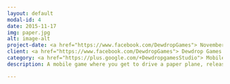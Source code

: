 ```yaml
---
layout: default
modal-id: 4
date: 2015-11-17
img: paper.jpg
alt: image-alt
project-date: <a href="https://www.facebook.com/DewdropGames"> November 2015 </a>
client: <a href="https://www.facebook.com/DewdropGames"> Dewdrop Games </a>
category: <a href="https://plus.google.com/+DewdropgamesStudio"> Mobile Development </a>
description: A mobile game where you get to drive a paper plane, released on Android, see it in <a href="https://play.google.com/store/apps/details?id=com.dewdropgames.paper"> Google Play Store </a>

---
```

